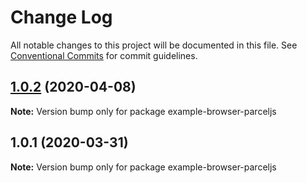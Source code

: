 # Change Log

All notable changes to this project will be documented in this file.
See [Conventional Commits](https://conventionalcommits.org) for commit guidelines.

## [1.0.2](https://github.com/ipfs/js-ipfs/compare/example-browser-parceljs@1.0.1...example-browser-parceljs@1.0.2) (2020-04-08)

**Note:** Version bump only for package example-browser-parceljs





## 1.0.1 (2020-03-31)

**Note:** Version bump only for package example-browser-parceljs
